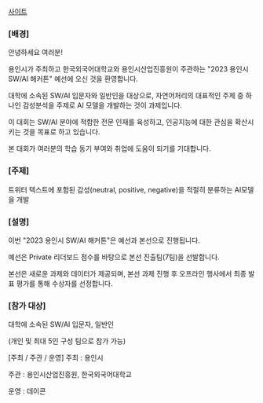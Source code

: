[사이트](https://dacon.io/competitions/official/236161/overview/description)

### [배경]
안녕하세요 여러분! 

용인시가 주최하고 한국외국어대학교와 용인시산업진흥원이 주관하는 "2023 용인시 SW/AI 해커톤" 예선에 오신 것을 환영합니다. 

대학에 소속된 SW/AI 입문자와 일반인을 대상으로, 자연어처리의 대표적인 주제 중 하나인 감성분석을 주제로 AI 모델을 개발하는 것이 과제입니다. 

이 대회는 SW/AI 분야에 적합한 전문 인재를 육성하고, 인공지능에 대한 관심을 확산시키는 것을 목표로 하고 있습니다. 

본 대회가 여러분의 학습 동기 부여와 취업에 도움이 되기를 기대합니다.



### [주제]
트위터 텍스트에 포함된 감성(neutral, positive, negative)을 적절히 분류하는 AI모델을 개발



### [설명]
이번 "2023 용인시 SW/AI 해커톤"은 예선과 본선으로 진행됩니다.

예선은 Private 리더보드 점수를 바탕으로 본선 진출팀(7팀)을 선발합니다. 

본선은 새로운 과제와 데이터가 제공되며, 본선 과제 진행 후 오프라인 행사에서 최종 발표 평가를 통해 수상자를 선정합니다.



### [참가 대상]
대학에 소속된 SW/AI 입문자, 일반인

(개인 및 최대 5인 구성 팀으로 참가 가능)



[주최 / 주관 / 운영]
주최 : 용인시

주관 : 용인시산업진흥원, 한국외국어대학교

운영 : 데이콘
